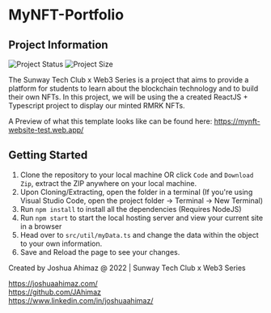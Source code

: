 # MyNFT-Portfolio

## Project Information
![Project Status](https://img.shields.io/badge/Project%20Status-Completed-green?style=for-the-badge&logo=github)
![Project Size](https://img.shields.io/github/repo-size/JAhimaz/MyNFT-Portfolio?style=for-the-badge&logo=github)

The Sunway Tech Club x Web3 Series is a project that aims to provide a platform for students to learn about the blockchain technology and to build their own NFTs. In this project, we will be using the a created ReactJS + Typescript project to display our minted RMRK NFTs.

A Preview of what this template looks like can be found here:
https://mynft-website-test.web.app/

## Getting Started

1. Clone the repository to your local machine OR click `Code` and `Download Zip`, extract the ZIP anywhere on your local machine.
2. Upon Cloning/Extracting, open the folder in a terminal (If you're using Visual Studio Code, open the project folder -> Terminal -> New Terminal)
3. Run `npm install` to install all the dependencies (Requires NodeJS)
4. Run `npm start` to start the local hosting server and view your current site in a browser
5. Head over to `src/util/myData.ts` and change the data within the object to your own information.
6. Save and Reload the page to see your changes.

Created by Joshua Ahimaz @ 2022 | Sunway Tech Club x Web3 Series

https://joshuaahimaz.com/  
https://github.com/JAhimaz  
https://www.linkedin.com/in/joshuaahimaz/  